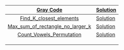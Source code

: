 |    [Gray Code](https://leetcode.com/problems/gray-code/)     | [Solution](https://github.com/priyam314/Leetcode/blob/main/July_challenge_2021/week1/grayCode.go) |
| :----------------------------------------------------------: | ------------------------------------------------------------ |
| [Find_K_closest_elements](https://leetcode.com/problems/find-k-closest-elements/) | [Solution](https://github.com/priyam314/Leetcode/blob/main/July_challenge_2021/week1/find_K_closest_elements.go) |
| [Max_sum_of_rectangle_no_larger_k](https://leetcode.com/problems/max-sum-of-rectangle-no-larger-than-k/) | [Solution](https://github.com/priyam314/Leetcode/blob/main/July_challenge_2021/week1/Max_Sum_of_rectangle_no_larger_k.go) |
| [Count_Vowels_Permutation](https://leetcode.com/problems/count-vowels-permutation/) | [Solution](https://github.com/priyam314/Leetcode/blob/main/July_challenge_2021/week1/count_vowel_permutation.go) |
|                                                              |                                                              |
|                                                              |                                                              |
|                                                              |                                                              |

